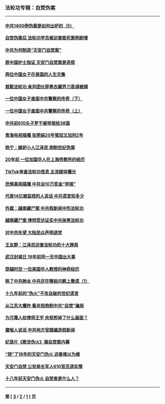 ### 法轮功专辑：自焚伪案
---
#### [中共1400例伪案是如何出炉的（5）](../../pages/nf5562/n13226831.md?06030430) 
#### [自焚伪案后 法轮功学员被迫害致死案例剧增](../../pages/nf5562/n13190600.md?06030430) 
#### [中共为何制造“天安门自焚案”](../../pages/nf5562/n13183270.md?06030430) 
#### [原中国护士指证 天安门自焚案是造假](../../pages/nf5562/n13172289.md?06030430) 
#### [两位中国女子在美国的人生交集](../../pages/nf5562/n13156138.md?06030430) 
#### [栽赃法轮功 亲共团伙穿黑衣藏界刀高调被捕](../../pages/nf5562/n13073780.md?06030430) 
#### [一位中国女子直面中共警察的传奇（下）](../../pages/nf5562/n12989706.md?06030430) 
#### [一位中国女子直面中共警察的传奇（上）](../../pages/nf5562/n12985072.md?06030430) 
#### [中共前610头子罗干被举报给38国](../../pages/nf5562/n12975419.md?06030430) 
#### [青海电视插播 张荣娟20年冤狱又加刑2年](../../pages/nf5562/n12738166.md?06030430) 
#### [杨宁：嫉妒小人江泽民 炮制世纪伪案](../../pages/nf5562/n12724108.md?06030430) 
#### [20年前 一位加国华人在上海劳教所的经历](../../pages/nf5562/n12707932.md?06030430) 
#### [TikTok审查法轮功信息 主流媒体曝光](../../pages/nf5562/n12362336.md?06030430) 
#### [恐惧真相插播 中共设10万奖金“举报”](../../pages/nf5562/n12306396.md?06030430) 
#### [代表14亿被监控的人说话 中共谎言知多少](../../pages/nf5562/n12297484.md?06030430) 
#### [外媒：越南藏尸案 中共假新闻中伤法轮功](../../pages/nf5562/n12264411.md?06030430) 
#### [越南藏尸案 律师受访证实中共抹黑法轮功](../../pages/nf5562/n12261878.md?06030430) 
#### [对中共失望 大陆民众声明退党](../../pages/nf5562/n12187315.md?06030430) 
#### [王友群：江泽民迫害法轮功的十大罪恶](../../pages/nf5562/n12169074.md?06030430) 
#### [武汉封城日 19年前同一天中国出大事](../../pages/nf5562/n12150901.md?06030430) 
#### [穿越时空  一位美国华人教授的神奇经历](../../pages/nf5562/n12097460.md?06030430) 
#### [除了中共肺炎 中共还在哪些问题上撒谎（1）](../../pages/nf5562/n11955770.md?06030430) 
#### [十九年前的“伪火”不攻自破的世纪谎言](../../pages/nf5562/n11813238.md?06030430) 
#### [从江苏大爆炸 看央视炮制中共“自焚”骗局](../../pages/nf5562/n11140275.md?06030430) 
#### [为污蔑人权律师王宇 央视剪掉了什么画面？](../../pages/nf5562/n11130142.md?06030430) 
#### [聋哑人说话 中共地方官媒编造假新闻](../../pages/nf5562/n11006067.md?06030430) 
#### [纪录片《欺世伪火》揭自焚案内幕](../../pages/nf5562/n11002664.md?06030430) 
#### [“烧”了18年的天安门伪火 迫害难以为继](../../pages/nf5562/n10996660.md?06030430) 
#### [天安门自焚 公安局长军人610官员道实情](../../pages/nf5562/n10997098.md?06030430) 
#### [十八年前天安门伪火 自焚者是什么人？](../../pages/nf5562/n10996556.md?06030430) 

---
#### 第 [ [3](./3.md?06030430) / [2](./2.md?06030430) / [1](./1.md?06030430) ] 页
